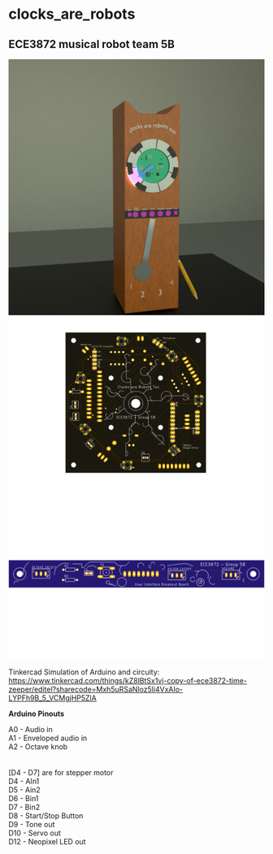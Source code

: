 # clocks_are_robots
## ECE3872 musical robot team 5B 

<img src="./design_images/clock.png">
<img src="./design_images/main_pcb.png">
<img src="./design_images/userInterface._pcb.png">

Tinkercad Simulation of Arduino and circuity: <br>
https://www.tinkercad.com/things/kZ8lBtSx1vj-copy-of-ece3872-time-zeeper/editel?sharecode=Mxh5uRSaNloz5li4VxAIo-LYPFh9B_5_VCMgjHP5ZlA

**Arduino Pinouts**

A0 - Audio in <br>
A1 - Enveloped audio in<br>
A2 - Octave knob <br>
<br><br>
[D4 - D7] are for stepper motor<br>
D4 - AIn1<br>
D5 - Ain2<br>
D6 - Bin1<br>
D7 - Bin2<br>
D8 - Start/Stop Button<br>
D9 - Tone out <br>
D10 - Servo out<br>
D12 - Neopixel LED out<br>